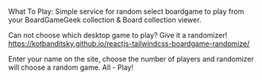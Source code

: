 What To Play: Simple service for random select boardgame to play from your BoardGameGeek collection & Board collection viewer.

Can not choose which desktop game to play? Give it a randomizer! https://kotbanditsky.github.io/reactjs-tailwindcss-boardgame-randomize/

Enter your name on the site, choose the number of players and randomizer will choose a random game. All - Play!
